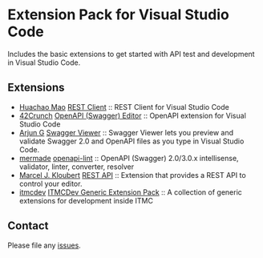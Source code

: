 # Extension Pack for Visual Studio Code

Includes the basic extensions to get started with API test and development in Visual Studio Code.

## Extensions

<!-- +Extensions -->
* [Huachao Mao](https://marketplace.visualstudio.com/publishers/humao) [REST Client](https://marketplace.visualstudio.com/items?itemName=humao.rest-client) :: REST Client for Visual Studio Code
* [42Crunch](https://marketplace.visualstudio.com/publishers/42Crunch) [OpenAPI (Swagger) Editor](https://marketplace.visualstudio.com/items?itemName=42Crunch.vscode-openapi) :: OpenAPI extension for Visual Studio Code
* [Arjun G](https://marketplace.visualstudio.com/publishers/Arjun) [Swagger Viewer](https://marketplace.visualstudio.com/items?itemName=Arjun.swagger-viewer) :: Swagger Viewer lets you preview and validate Swagger 2.0 and OpenAPI files as you type in Visual Studio Code.
* [mermade](https://marketplace.visualstudio.com/publishers/mermade) [openapi-lint](https://marketplace.visualstudio.com/items?itemName=mermade.openapi-lint) :: OpenAPI (Swagger) 2.0/3.0.x intellisense, validator, linter, converter, resolver
* [Marcel J. Kloubert](https://marketplace.visualstudio.com/publishers/mkloubert) [REST API](https://marketplace.visualstudio.com/items?itemName=mkloubert.vs-rest-api) :: Extension that provides a REST API to control your editor.
* [itmcdev](https://marketplace.visualstudio.com/publishers/itmcdev) [ITMCDev Generic Extension Pack](https://marketplace.visualstudio.com/items?itemName=itmcdev.generic-extension-pack) :: A collection of generic extensions for development inside ITMC
<!-- -Extensions -->

## Contact

Please file any [issues](https://github.com/itmcdev/vscode-extensions/issues).
